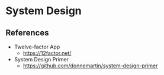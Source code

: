# System Design

## References

- Twelve-factor App
  - <https://12factor.net/>
- System Design Primer
  - <https://github.com/donnemartin/system-design-primer>